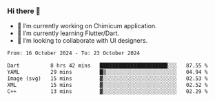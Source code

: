 ### Hi there 👋

<!--
**devcat37/devcat37** is a ✨ _special_ ✨ repository because its `README.md` (this file) appears on your GitHub profile.-->


- 🔭 I’m currently working on Chimicum application.
- 🌱 I’m currently learning Flutter/Dart.
- 👯 I’m looking to collaborate with UI designers.
<!-- - 🤔 I’m looking for help with ... -->

<!--START_SECTION:waka-->

```txt
From: 16 October 2024 - To: 23 October 2024

Dart          8 hrs 42 mins   ██████████████████████░░░   87.55 %
YAML          29 mins         █▒░░░░░░░░░░░░░░░░░░░░░░░   04.94 %
Image (svg)   15 mins         ▓░░░░░░░░░░░░░░░░░░░░░░░░   02.53 %
XML           15 mins         ▓░░░░░░░░░░░░░░░░░░░░░░░░   02.52 %
C++           13 mins         ▓░░░░░░░░░░░░░░░░░░░░░░░░   02.29 %
```

<!--END_SECTION:waka-->
